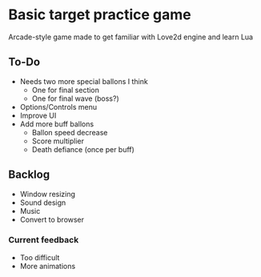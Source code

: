 # Basic target practice game

Arcade-style game made to get familiar with Love2d engine and learn Lua

## To-Do
- Needs two more special ballons I think 
    - One for final section
    - One for final wave (boss?)
- Options/Controls menu
- Improve UI
- Add more buff ballons
    - Ballon speed decrease 
    - Score multiplier 
    - Death defiance (once per buff)

## Backlog 
- Window resizing 
- Sound design 
- Music
- Convert to browser 

### Current feedback 
- Too difficult 
- More animations 